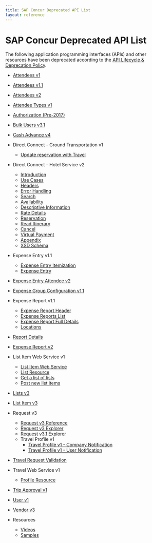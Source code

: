```yaml
---
title: SAP Concur Deprecated API List
layout: reference
---
```


# SAP Concur Deprecated API List

The following application programming interfaces (APIs) and other resources have been deprecated according to the [API Lifecycle & Deprecation Policy](/tools-support/deprecation-policy.html).

* [Attendees v1](/api-reference/expense/attendees/v1.attendees.html)
* [Attendees v1.1](/api-reference/expense/attendees/v1dot1.attendees.html)
* [Attendees v2](/api-reference/expense/attendees/v2.attendees.html)
* [Attendee Types v1](/api-reference/expense/attendee-types/v1.attendee-types.html)
* [Authorization (Pre-2017)](/api-reference/authentication/authorization-pre-2017.html)
* [Bulk Users v3.1](/api-reference/authentication/get-users31.html)
* [Cash Advance v4](/api-reference/cash-advance/v4.cash-advance.html)
* Direct Connect - Ground Transportation v1
  * [Update reservation with Travel](/api-reference/direct-connects/ground-transportation/update-reservation-travel.html)
* Direct Connect - Hotel Service v2
  * [Introduction](/api-reference/direct-connects/hotel-service-2/Introduction.html)
  * [Use Cases](/api-reference/direct-connects/hotel-service-2/Use-cases.html)
  * [Headers](/api-reference/direct-connects/hotel-service-2/Headers.html)
  * [Error Handling](/api-reference/direct-connects/hotel-service-2/Error-handling.html)
  * [Search](/api-reference/direct-connects/hotel-service-2/Search.html)
  * [Availability](/api-reference/direct-connects/hotel-service-2/Availability.html)
  * [Descriptive Information](/api-reference/direct-connects/hotel-service-2/Descriptive-info.html)
  * [Rate Details](/api-reference/direct-connects/hotel-service-2/Rate-details.html)
  * [Reservation](/api-reference/direct-connects/hotel-service-2/Reservation.html)
  * [Read Itinerary](/api-reference/direct-connects/hotel-service-2/Read-Itinerary.html)
  * [Cancel](/api-reference/direct-connects/hotel-service-2/Cancel.html)
  * [Virtual Payment](/api-reference/direct-connects/hotel-service-2/V-payment.html)
  * [Appendix](/api-reference/direct-connects/hotel-service-2/Appendix.html)
  * [XSD Schema](/api-reference/direct-connects/hotel-service-2/xsd-schema.html)
* Expense Entry v1.1
  * [Expense Entry Itemization](/api-reference/expense/expense-report/v1dot1.expense-itemization.html)
  * [Expense Entry](/api-reference/expense/expense-report/v1dot1.expense-entry.html)
* [Expense Entry Attendee v2](/api-reference/expense/expense-report/v2.expense-entry-attendee.html)
* [Expense Group Configuration v1.1](/api-reference/expense/expense-report/v1dot1.expense-group-configurations.html)
* Expense Report v1.1
  * [Expense Report Header](/api-reference/expense/expense-report/v1dot1.reports.html)
  * [Expense Reports List](/api-reference/expense/expense-report/v1dot1.reports-list.html)
  * [Expense Report Full Details](/api-reference/expense/expense-report/v1dot1.report-full-details.html)
  * [Locations](/api-reference/common/locations/v1dot1.locations.html)
* [Report Details](/api-reference/expense/expense-report/expense-report-get.html)
* [Expense Report v2](/api-reference/expense/expense-report/v2.reports.html)
* List Item Web Service v1
  * [List Item Web Service](/api-reference/common/list-item/v1.list-item.html)
  * [List Resource](/api-reference/common/list-item/v1.list-resource.html)
  * [Get a list of lists](/api-reference/common/list-item/v1.list-resource-get.html)
  * [Post new list items](/api-reference/common/list-item/v1.list-resource-post.html)
* [Lists v3](/api-reference/common/lists/v3.lists.html)
* [List Item v3](/api-reference/common/list-item/v3.list-item.html)
* Request v3
  * [Request v3 Reference](/api-reference/request/v3.request.html)
  * [Request v3 Explorer](/api-explorer/v3-0/Requests.html)
  * [Request v3.1 Explorer](/api-explorer/v3-1/Requests.html)
  * Travel Profile v1
    * [Travel Profile v1 - Company Notification](/api-reference/travel-profile/v1.notification-company-resource.html)
    * [Travel Profile v1 - User Notification](/api-reference/travel-profile/v1.notification-user-resource.html)
* [Travel Request Validation](/api-reference/callouts/request-validation.html)
* Travel Web Service v1
  * [Profile Resource](/api-reference/travel-profile/v1.profile-resource.html)
* [Trip Approval v1](/api-reference/travel/trip-approval/v1.trip-approval-resource.html)
* [User v1](/api-reference/user/index.html)
* [Vendor v3](/api-reference/invoice/v3.vendor.html)

* Resources
  * [Videos](/tools-support/videos/index.html)
  * [Samples](/tools-support/samples/index.html)
